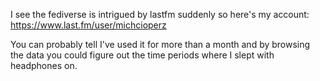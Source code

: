 I see the fediverse is intrigued by lastfm suddenly so here's my account: https://www.last.fm/user/michcioperz

You can probably tell I've used it for more than a month and by browsing the data you could figure out the time periods where I slept with headphones on.
